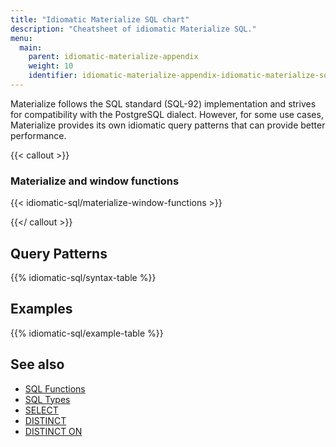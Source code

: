 ```yaml
---
title: "Idiomatic Materialize SQL chart"
description: "Cheatsheet of idiomatic Materialize SQL."
menu:
  main:
    parent: idiomatic-materialize-appendix
    weight: 10
    identifier: idiomatic-materialize-appendix-idiomatic-materialize-sql-chart
---
```


Materialize follows the SQL standard (SQL-92) implementation and strives for
compatibility with the PostgreSQL dialect. However, for some use cases,
Materialize provides its own idiomatic query patterns that can provide better
performance.

{{< callout >}}

### Materialize and window functions

{{< idiomatic-sql/materialize-window-functions >}}

{{</ callout >}}

## Query Patterns

{{% idiomatic-sql/syntax-table %}}

## Examples

{{% idiomatic-sql/example-table %}}

## See also

- [SQL Functions](/sql/functions/)
- [SQL Types](/sql/types/)
- [SELECT](/sql/select/)
- [DISTINCT](/sql/select/#select-distinct)
- [DISTINCT ON](/sql/select/#select-distinct-on)

